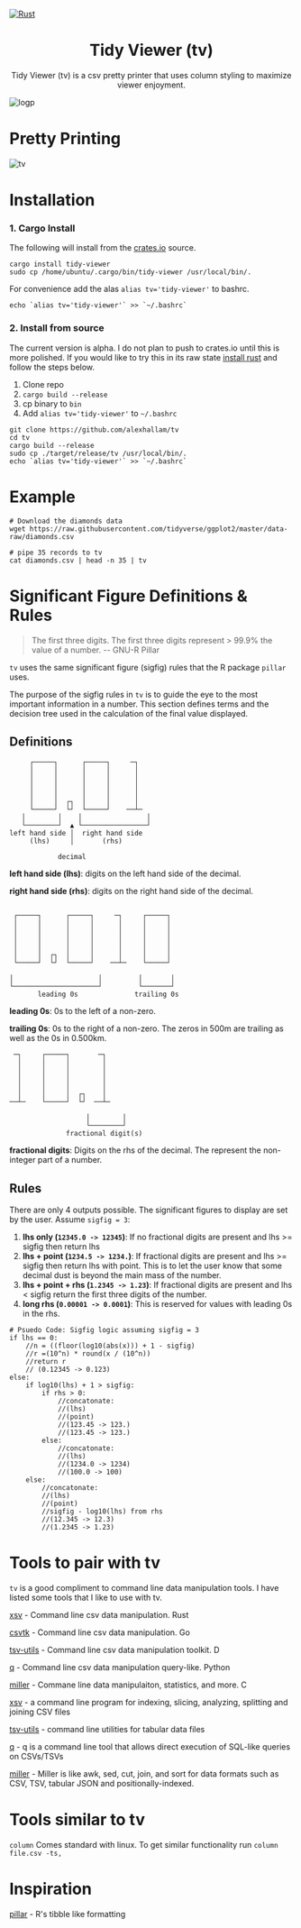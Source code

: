 [![Rust](https://github.com/alexhallam/tv/actions/workflows/rust.yml/badge.svg)](https://github.com/alexhallam/tv/actions/workflows/rust.yml)

<h1 align="center">Tidy Viewer (tv)</h1>
<p align="center">Tidy Viewer (tv) is a csv pretty printer that uses column styling to maximize viewer enjoyment.</p>

![logp](https://github.com/alexhallam/tv/blob/main/TV.gif)

# Pretty Printing

![tv](https://user-images.githubusercontent.com/9298693/119914414-064c5a00-bf2e-11eb-8daf-017e1289369a.gif)

# Installation

### 1. Cargo Install

The following will install from the [crates.io](https://crates.io/crates/tidy-viewer) source.

```
cargo install tidy-viewer
sudo cp /home/ubuntu/.cargo/bin/tidy-viewer /usr/local/bin/.
```

For convenience add the alas `alias tv='tidy-viewer'` to bashrc.

```
echo `alias tv='tidy-viewer'` >> `~/.bashrc`
```

### 2. Install from source

The current version is alpha. I do not plan to push to crates.io until this is more polished. If you would like to try this in its raw state [install rust](https://www.rust-lang.org/tools/install) and follow the steps below.

1. Clone repo
2. `cargo build --release`
3. cp binary to `bin`
4. Add `alias tv='tidy-viewer'` to `~/.bashrc`

```
git clone https://github.com/alexhallam/tv
cd tv
cargo build --release
sudo cp ./target/release/tv /usr/local/bin/.
echo `alias tv='tidy-viewer'` >> `~/.bashrc`
```

# Example


```
# Download the diamonds data
wget https://raw.githubusercontent.com/tidyverse/ggplot2/master/data-raw/diamonds.csv

# pipe 35 records to tv
cat diamonds.csv | head -n 35 | tv
```

# Significant Figure Definitions & Rules

> The first three digits. The first three digits represent > 99.9% the value of a number. -- GNU-R Pillar

`tv` uses the same significant figure (sigfig) rules that the R package `pillar` uses.

The purpose of the sigfig rules in `tv` is to guide the eye to the most important information in a number. This section defines terms and the decision tree used in the calculation of the final value displayed.

## Definitions

```text
     ┌─────┐      ┌─────┐     ─┐
     │     │      │     │      │
     │     │      │     │      │
     │     │      │     │      │
     │     │      │     │      │
     │     │  ┌┐  │     │      │
     └─────┘  └┘  └─────┘    ──┴─
   │        │    │                │
   └────────┘  ▲ └────────────────┘
left hand side │  right hand side
     (lhs)     │       (rhs)

            decimal
```

**left hand side (lhs)**: digits on the left hand side of the decimal.

**right hand side (rhs)**: digits on the right hand side of the decimal.

```text

 ┌─────┐      ┌─────┐     ─┐     ┌─────┐
 │     │      │     │      │     │     │
 │     │      │     │      │     │     │
 │     │      │     │      │     │     │
 │     │      │     │      │     │     │
 │     │  ┌┐  │     │      │     │     │
 └─────┘  └┘  └─────┘    ──┴─    └─────┘

│                     │         │       │
└─────────────────────┘         └───────┘
       leading 0s              trailing 0s
```
**leading 0s**: 0s to the left of a non-zero.

**trailing 0s**: 0s to the right of a non-zero. The zeros in 500m are trailing as well as the 0s in 0.500km. 


```text
 ─┐     ┌─────┐       ─┐
  │     │     │        │
  │     │     │        │
  │     │     │        │
  │     │     │        │
  │     │     │  ┌┐    │
──┴─    └─────┘  └┘  ──┴─

                   │        │
                   └────────┘
              fractional digit(s)
```

**fractional digits**: Digits on the rhs of the decimal. The represent the non-integer part of a number.

## Rules

There are only 4 outputs possible. The significant figures to display are set by the user. Assume `sigfig = 3`:

1. **lhs only (`12345.0 -> 12345`)**: If no fractional digits are present and lhs >= sigfig then return lhs
2. **lhs + point (`1234.5 -> 1234.`)**: If fractional digits are present and lhs >= sigfig then return lhs with point. This is to let the user know that some decimal dust is beyond the main mass of the number.
3. **lhs + point + rhs (`1.2345 -> 1.23`)**: If fractional digits are present and lhs < sigfig return the first three digits of the number.
4. **long rhs (`0.00001 -> 0.0001`)**: This is reserved for values with leading 0s in the rhs.


```text
# Psuedo Code: Sigfig logic assuming sigfig = 3
if lhs == 0:
    //n = ((floor(log10(abs(x))) + 1 - sigfig)
    //r =(10^n) * round(x / (10^n))
    //return r
    // (0.12345 -> 0.123)
else:
    if log10(lhs) + 1 > sigfig:
        if rhs > 0:
            //concatonate:
            //(lhs)
            //(point)
            //(123.45 -> 123.)
            //(123.45 -> 123.)
        else:
            //concatonate:
            //(lhs)
            //(1234.0 -> 1234)
            //(100.0 -> 100)
    else:
        //concatonate:
        //(lhs)
        //(point)
        //sigfig - log10(lhs) from rhs
        //(12.345 -> 12.3)
        //(1.2345 -> 1.23)
```

# Tools to pair with tv

`tv` is a good compliment to command line data manipulation tools. I have listed some tools that I like to use with tv.

[xsv](https://github.com/BurntSushi/xsv) - Command line csv data manipulation. Rust

[csvtk](https://bioinf.shenwei.me/csvtk/) - Command line csv data manipulation. Go

[tsv-utils](https://github.com/eBay/tsv-utils) - Command line csv data manipulation toolkit. D

[q](https://github.com/zestyping/q) - Command line csv data manipulation query-like. Python

[miller](https://github.com/johnkerl/miller) - Commane line data manipulaiton, statistics, and more. C

[xsv](https://github.com/BurntSushi/xsv) - a command line program for indexing, slicing, analyzing, splitting and joining CSV files

[tsv-utils](https://github.com/eBay/tsv-utils) - command line utilities for tabular data files

[q](https://github.com/zestyping/q) - q is a command line tool that allows direct execution of SQL-like queries on CSVs/TSVs 

[miller](https://github.com/johnkerl/miller) - Miller is like awk, sed, cut, join, and sort for data formats such as CSV, TSV, tabular JSON and positionally-indexed.

# Tools similar to tv

`column` Comes standard with linux. To get similar functionality run `column file.csv -ts,`

# Inspiration

[pillar](https://pillar.r-lib.org/dev/articles/digits.html#trailing-dot-1) - R's tibble like formatting

